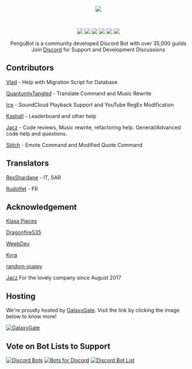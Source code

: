 <div align="center">
<p align="center"><a href="https://www.pengubot.com"><img src="https://i.imgur.com/smPeYN6.png)"></a></p><br>
<p align="center"><a href="https://travis-ci.org/AdityaTD/PenguBot"><img src="https://img.shields.io/travis/AdityaTD/PenguBot.svg?style=for-the-badge"></a>
<a href="https://discord.gg/u8WYw5r"><img src="https://img.shields.io/discord/303195322514014210.svg?style=for-the-badge"></a>
<a href="https://twitter.com/PenguBot"><img src="https://img.shields.io/twitter/follow/espadrine.svg?style=for-the-badge&label=Follow"></a>
<img src="https://img.shields.io/github/package-json/v/AdityaTD/PenguBot.svg?style=for-the-badge">
<a href="https://status.pengubot.com"><img src="https://img.shields.io/uptimerobot/status/m780330569-1daeafa104787e3a94da7007.svg?style=for-the-badge"></a>
<a href="https://github.com/AdityaTD/PenguBot/blob/master/LICENSE"><img src="https://img.shields.io/github/license/mashape/apistatus.svg?style=for-the-badge"></a>
</p>
<p align="center">PenguBot is a community developed Discord Bot with over 35,000 guilds<br>
Join <a href="https://discord.gg/u8WYw5r">Discord</a> for Support and Development Discussions</p>
</div>

## Contributors
[Vlad](https://github.com/KingDGrizzle) - Help with Migration Script for Database

[QuantumlyTangled](https://github.com/QuantumlyTangled) - Translate Command and Music Rewrite

[Ice](https://github.com/iceeMC/) - SoundCloud Playback Support and YouTube RegEx Modification

[Kashall](https://github.com/Kashalls/) - Leaderboard and other help

[Jacz](https://github.com/MrJacz) - Code reviews, Music rewrite, refactoring help. General/Advanced code help and questions.

[Stitch](https://github.com/Soumil07) - Emote Command and Modified Quote Command

## Translators
[RexShardane](https://github.com/alearegis) - IT, SAR

[Rudolfet](https://github.com/Rudolfet) - FR

## Acknowledgement
[Klasa Pieces](https://github.com/dirigeants/klasa-pieces/)

[Dragonfire535](https://github.com/dragonfire535)

[WeebDev](https://github.com/WeebDev/Commando)

[Kyra](https://github.com/kyranet)

[random-puppy](https://github.com/dylang/random-puppy/)

[Jacz](https://github.com/MrJacz) For the lovely company since August 2017

## Hosting
We're proudly hosted by [GalaxyGate](https://bit.ly/GalaxyGate). Visit the link by clicking the image below to know more!

[![GalaxyGate](https://i.imgur.com/tTbWta8.png)](https://bit.ly/GalaxyGate)

## Vote on Bot Lists to Support
[![Discord Bots](https://discordbots.org/api/widget/303181184718995457.svg)](https://discordbots.org/bot/303181184718995457/vote)
[![Bots for Discord](https://botsfordiscord.com/api/bot/303181184718995457/widget)](https://botsfordiscord.com/bots/303181184718995457)
[![Discord Bot List](https://discordbotlist.com/bots/303181184718995457/widget)](https://discordbotlist.com/bots/303181184718995457/upvote)
